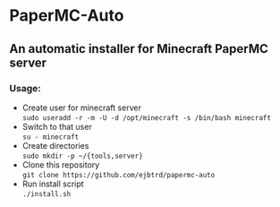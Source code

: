 # PaperMC-Auto
## An automatic installer for Minecraft PaperMC server

### Usage:
- Create user for minecraft server  
	`sudo useradd -r -m -U -d /opt/minecraft -s /bin/bash minecraft`  
- Switch to that user  
	`su - minecraft`  
- Create directories  
	`sudo mkdir -p ~/{tools,server}`  
- Clone this repository  
	`git clone https://github.com/ejbtrd/papermc-auto`  
- Run install script  
	`./install.sh`  
